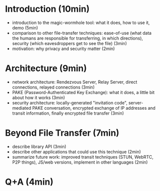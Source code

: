 # Introduction (10min)

- introduction to the magic-wormhole tool: what it does, how to use it, demo
  (5min)
- comparison to other file-transfer techniques: ease-of-use (what data the
  humans are responsible for transferring, in which directions), security
  (which eavesdroppers get to see the file) (3min)
- motivation: why privacy and security matter (2min)

# Architecture (9min)
- network architecture: Rendezvous Server, Relay Server, direct connections,
  relayed connections (3min)
- PAKE (Password-Authenticated Key Exchange): what it does, a little bit
  about how it works (3min)
- security architecture: locally-generated "invitation code",
  server-mediated PAKE conversation, encrypted exchange of IP addresses and
  transit information, finally encrypted file transfer (3min)

# Beyond File Transfer (7min)

- describe library API (3min)
- describe other applications that could use this technique (2min)
- summarize future work: improved transit techniques (STUN, WebRTC, P2P
  things), JS/web versions, implement in other languages (2min)

# Q+A (4min)

